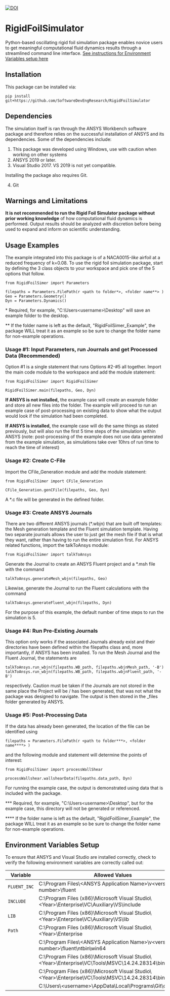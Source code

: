 [![DOI](https://zenodo.org/badge/257502422.svg)](https://zenodo.org/badge/latestdoi/257502422)

# RigidFoilSimulator
Python-based oscillating rigid foil simulation package enables novice users to get meaningful computational fluid dynamics results through a streamlined command line interface. [See instructions for Environment Variables setup here](##-Environment-Variables-Setup)

## Installation
This package can be installed via:

    pip install git+https://github.com/SoftwareDevEngResearch/RigidFoilSimulator

## Dependencies
The simulation itself is ran through the ANSYS Workbench software package and therefore relies on the successful installation of ANSYS and its dependencies. Some of the dependencies include:
  1. This package was developed using Windows, use with caution when working on other systems
  2. ANSYS 2019 or later. 
  3. Visual Studio 2017. VS 2019 is not yet compatible.

Installing the package also requires Git.  
    
  4. Git
  
## Warnings and Limitations
**It is not recommended to run the Rigid Foil Simulator package without prior working knowledge** of how computational fluid dynamics is performed. Output results should be analyzed with discretion before being used to expand and inform on scientific understanding.

## Usage Examples
The example integrated into this package is of a NACA0015-_like_ airfoil at a reduced frequency of k=0.08. To use the rigid foil simulation package, start by defining the 3 class objects to your workspace and pick one of the 5 options that follow.
    
    from RigidFoilSimer import Parameters
    
    filepaths = Parameters.FilePath(r <path to folder*>, <folder name**> )
    Geo = Parameters.Geometry()
    Dyn = Parameters.Dynamics()

\* Required, for example, "C:\Users\<username>\Desktop" will save an example folder to the desktop. 

\*\* If the folder name is left as the default, "RigidFoilSimer_Example", the package WILL treat it as an example so be sure to change the folder name for non-example operations.

### Usage #1: Input Parameters, run Journals and get Processed Data (Recommended)
Option #1 is a single statement that runs Options #2-#5 all together. Import the main code module to the workspace and add the module statement:

    from RigidFoilSimer import RigidFoilSimer
    
    RigidFoilSimer.main(filepaths, Geo, Dyn)

**If ANSYS is not installed,** the example case will create an example folder and store all new files into the folder. The example will proceed to run an example case of post-processing on existing data to show what the output would look if the simulation had been completed.

**If ANSYS is installed,** the example case will do the same things as stated previously, but will also run the first 5 time steps of the simulation within ANSYS (note: post-processing of the example does not use data generated from the example simulation, as simulations take over 10hrs of run time to reach the time of interest)

### Usage #2: Create C-File
Import the CFile_Generation module and add the module statement:

    from RigidFoilSimer import CFile_Generation
    
    CFile_Generation.genCFile(filepaths, Geo, Dyn)

A \*.c file will be generated in the defined folder.

### Usage #3: Create ANSYS Journals
There are two different ANSYS journals (\*.wbjn) that are built off templates: the Mesh generation template and the Fluent simulation template. Having two separate journals allows the user to just get the mesh file if that is what they want, rather than having to run the entire simulation first. For ANSYS related functions, import the talkToAnsys module:

    from RigidFoilSimer import talkToAnsys
    
Generate the Journal to create an ANSYS Fluent project and a \*.msh file with the command
    
    talkToAnsys.generateMesh_wbjn(filepaths, Geo)
    
Likewise, generate the Journal to run the Fluent calculations with the command
    
    talkToAnsys.generateFluent_wbjn(filepaths, Dyn)

For the purpose of this example, the default number of time steps to run the simulation is 5.

### Usage #4: Run Pre-Existing Journals
This option only works if the associated Journals already exist and their directories have been defined within the filepaths class and, more importantly, if ANSYS has been installed. To run the Mesh Journal and the Fluent Journal, the statements are

    talkToAnsys.run_wbjn(filepaths.WB_path, filepaths.wbjnMesh_path, '-B')
    talkToAnsys.run_wbjn(filepaths.WB_path, filepaths.wbjnFluent_path, '-B')
    
respectively. Caution must be taken if the Journals are not stored in the same place the Project will be / has been generated, that was not what the package was designed to navigate. The output is then stored in the <project name>_files folder generated by ANSYS.

### Usage #5: Post-Processing Data
If the data has already been generated, the location of the file can be identified using

    filepaths = Parameters.FilePath(r <path to folder***>, <folder name****> )

and the following module and statement will determine the points of interest:

    from RigidFoilSimer import processWallShear
    
    processWallshear.wallshearData(filepaths.data_path, Dyn)

For running the example case, the output is demonstrated using data that is included with the package.

\*\*\* Required, for example, "C:\Users\<username>\Desktop", but for the example case, this directory will not be generated or referenced.

\*\*\*\* If the folder name is left as the default, "RigidFoilSimer_Example", the package WILL treat it as an example so be sure to change the folder name for non-example operations.

## Environment Variables Setup
To ensure that ANSYS and Visual Studio are installed correctly, check to verify the following environment variables are correctly called out:

| Variable     | Allowed Values                                                                                         |
|--------------|--------------------------------------------------------------------------------------------------------|
| `FLUENT_INC` | C:\Program Files\\\<ANSYS Application Name>\v\<version number>\fluent                                     |
| `INCLUDE`    | C:\Program Files (x86)\Microsoft Visual Studio\\\<Year>\Enterprise\VC\Auxiliary\VS\include               |
| `LIB`        | C:\Program Files (x86)\Microsoft Visual Studio\\\<Year>\Enterprise\VC\Auxiliary\VS\lib                   |
| `Path`       | C:\Program Files (x86)\Microsoft Visual Studio\\\<Year>\Enterprise                                       |
|              | C:\Program Files\\\<ANSYS Application Name>\v\<version number>\fluent\ntbin\win64                         |
|              | C:\Program Files (x86)\Microsoft Visual Studio\\\<Year>\Enterprise\VC\Tools\MSVC\14.24.28314\bin\Hostx64 |
|              | C:\Program Files (x86)\Microsoft Visual Studio\\\<Year>\Enterprise\VC\Tools\MSVC\14.24.28314\bin\Hostx86 |
|              | C:\Users\\\<username>\AppData\Local\Programs\Git\cmd                                                     |
